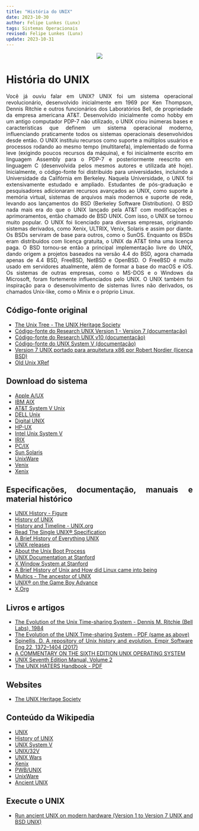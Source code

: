 ```yaml
---
title: "História do UNIX"
date: 2023-10-30
author: Felipe Lunkes (Lunx)
tags: Sistemas Operacionais
revised: Felipe Lunkes (Lunx)
update: 2023-10-31
---
```


<p align="center">
<img src="https://upload.wikimedia.org/wikipedia/commons/8/8a/Simh-pdp11-unix-sysiii.png">
</p>

<div align="justify">

# História do UNIX

Você já ouviu falar em UNIX? UNIX foi um sistema operacional revolucionário, desenvolvido inicialmente em 1969 por Ken Thompson, Dennis Ritchie e outros funcionários dos Laboratórios Bell, de propriedade da empresa americana AT&T. Desenvolvido inicialmente como hobby em um antigo computador PDP-7 não utilizado, o UNIX criou inúmeras bases e características que definem um sistema operacional moderno, influenciando praticamente todos os sistemas operacionais desenvolvidos desde então. <!--quebra--> O UNIX instituiu recursos como suporte a múltiplos usuários e processos rodando ao mesmo tempo (multitarefa), implementado de forma leve (exigindo poucos recursos da máquina), e foi inicialmente escrito em linguagem Assembly para o PDP-7 e posteriormente reescrito em linguagem C (desenvolvida pelos mesmos autores e utilizada até hoje). Inicialmente, o código-fonte foi distribuído para universidades, incluindo a Universidade da Califórnia em Berkeley. Naquela Universidade, o UNIX foi extensivamente estudado e ampliado. Estudantes de pós-graduação e pesquisadores adicionaram recursos avançados ao UNIX, como suporte à memória virtual, sistemas de arquivos mais modernos e suporte de rede, levando aos lançamentos do BSD (Berkeley Software Distribution). O BSD nada mais era do que o UNIX lançado pela AT&T com modificações e aprimoramentos, então chamado de BSD UNIX. Com isso, o UNIX se tornou muito popular. O UNIX foi licenciado para diversas empresas, originando sistemas derivados, como Xenix, ULTRIX, Venix, Solaris e assim por diante. Os BSDs serviram de base para outros, como o SunOS. Enquanto os BSDs eram distribuídos com licença gratuita, o UNIX da AT&T tinha uma licença paga. O BSD tornou-se então a principal implementação livre do UNIX, dando origem a projetos baseados na versão 4.4 do BSD, agora chamada apenas de 4.4 BSD, FreeBSD, NetBSD e OpenBSD. O FreeBSD é muito usado em servidores atualmente, além de formar a base do macOS e iOS. Os sistemas de outras empresas, como o MS-DOS e o Windows da Microsoft, foram fortemente influenciados pelo UNIX. O UNIX também foi inspiração para o desenvolvimento de sistemas livres não derivados, os chamados Unix-like, como o Minix e o próprio Linux.


## Código-fonte original

* [The Unix Tree - The UNIX Heritage Society](https://minnie.tuhs.org/cgi-bin/utree.pl)
* [Código-fonte do Research UNIX Version 1 - Version 7 (documentação)](https://github.com/dspinellis/unix-history-repo)
* [Código-fonte do Research UNIX v10 (documentação)](https://github.com/Alhadis/Research-Unix-v10)
* [Código-fonte do UNIX System V (documentação)](https://archive.org/details/ATTUNIXSystemVRelease4Version2)
* [Version 7 UNIX portado para arquitetura x86 por Robert Nordier (licença BSD)](https://www.nordier.com/v7x86/v7x86-0.8a-all.tar.xz)
* [Old Unix XRef](https://wfjm.github.io/home/ouxr/)

## Download do sistema

* [Apple A/UX](https://winworldpc.com/product/a-ux/3x)
* [IBM AIX](https://winworldpc.com/product/aix/ibm-rt)
* [AT&T System V Unix](https://winworldpc.com/product/att-system-v-unix/2-x)
* [DELL Unix](https://winworldpc.com/product/dell-unix/40)
* [Digital UNIX](https://winworldpc.com/product/digital-unix/32b)
* [HP-UX](https://winworldpc.com/product/hp-ux/9)
* [Intel Unix System V](https://winworldpc.com/product/intel-unix-system-v/2x)
* [IRIX](https://winworldpc.com/product/irix/3x)
* [PC/IX](https://winworldpc.com/product/pc-ix/10)
* [Sun Solaris](https://winworldpc.com/product/sun-solaris/1x)
* [UnixWare](https://winworldpc.com/product/unixware/1x)
* [Venix](https://winworldpc.com/product/venix/86-2x)
* [Xenix](https://winworldpc.com/product/xenix/8086)

## Especificações, documentação, manuais e material histórico

* [UNIX History - Figure](https://upload.wikimedia.org/wikipedia/commons/7/77/Unix_history-simple.svg)
* [History of UNIX](http://ibgwww.colorado.edu/~lessem/psyc5112/usail/concepts/hx-of-unix/unixhx.html)
* [History and Timeline - UNIX.org](https://unix.org/what_is_unix/history_timeline.html#:~:text=The%20history%20of%20UNIX%20starts,what%20was%20to%20become%20UNIX.&text=It%20had%20a%20assembler%20for,text%20processing%20of%20patent%20documents.)
* [Read The Single UNIX® Specification](https://unix.org/online.html)
* [A Brief History of Everything UNIX](https://illumos.org/docs/about/history/)
* [UNIX releases](https://www.tuhs.org/Archive/Distributions/Research/)
* [About the Unix Boot Process](https://www.oreilly.com/library/view/essential-system-administration/0596003439/ch04s01.html)
* [UNIX Documentation at Stanford](https://uit.stanford.edu/service/sharedcomputing/unix)
* [X Window System at Stanford](https://web.stanford.edu/group/farmshare/cgi-bin/wiki/index.php/X_Window_System)
* [A Brief History of Unix and How did Linux came into being](https://medium.com/@safiuddinkhan/a-brief-history-of-unix-dcd41d0816c1)
* [Multics - The ancestor of UNIX](https://www.multicians.org/)
* [UNIX® on the Game Boy Advance](https://web.archive.org/web/20060831141959/http://www.kernelthread.com/publications/gbaunix/)
* [X.Org](https://www.x.org/wiki/)

## Livros e artigos

* [The Evolution of the Unix Time-sharing System - Dennis M. Ritchie (Bell Labs), 1984](https://www.bell-labs.com/usr/dmr/www/hist.html)
* [The Evolution of the UNIX Time-sharing System - PDF (same as above)](https://curtsinger.cs.grinnell.edu/teaching/2019S/CSC213/files/unix_evolution.pdf)
* [Spinellis, D. A repository of Unix history and evolution. Empir Software Eng 22, 1372–1404 (2017)](https://link.springer.com/article/10.1007/s10664-016-9445-5)
* [A COMMENTARY ON THE SIXTH EDITION UNIX OPERATING SYSTEM](http://warsus.github.io/lions-/)
* [UNIX Seventh Edition Manual, Volume 2](https://wolfram.schneider.org/bsd/7thEdManVol2/)
* [The UNIX HATERS Handbook - PDF](https://web.mit.edu/~simsong/www/ugh.pdf)

## Websites

* [The UNIX Heritage Society](https://www.tuhs.org/)

## Conteúdo da Wikipedia

* [UNIX](https://en.wikipedia.org/wiki/Unix)
* [History of UNIX](https://en.wikipedia.org/wiki/History_of_Unix)
* [UNIX System V](https://en.wikipedia.org/wiki/UNIX_System_V)
* [UNIX/32V](https://en.wikipedia.org/wiki/UNIX/32V)
* [UNIX Wars](https://en.wikipedia.org/wiki/Unix_wars)
* [Xenix](https://en.wikipedia.org/wiki/Xenix)
* [PWB/UNIX](https://en.wikipedia.org/wiki/PWB/UNIX)
* [UnixWare](https://en.wikipedia.org/wiki/UnixWare)
* [Ancient UNIX](https://en.wikipedia.org/wiki/Ancient_UNIX)  

## Execute o UNIX

* [Run ancient UNIX on modern hardware (Version 1 to Version 7 UNIX and BSD UNIX)](https://github.com/felipenlunkes/run-ancient-unix)

</div>

